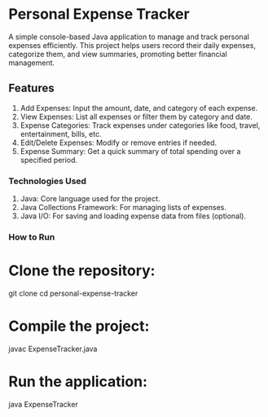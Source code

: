 # Personal Expense Tracker
A simple console-based Java application to manage and track personal expenses efficiently. This project helps users record their daily expenses, categorize them, and view summaries, promoting better financial management.

## Features
1. Add Expenses: Input the amount, date, and category of each expense.
2. View Expenses: List all expenses or filter them by category and date.
3. Expense Categories: Track expenses under categories like food, travel, entertainment, bills, etc.
4. Edit/Delete Expenses: Modify or remove entries if needed.
5. Expense Summary: Get a quick summary of total spending over a specified period.

### Technologies Used
1. Java: Core language used for the project.
2. Java Collections Framework: For managing lists of expenses.
3. Java I/O: For saving and loading expense data from files (optional).

### How to Run

# Clone the repository:
git clone <repository-url>
cd personal-expense-tracker

# Compile the project:
javac ExpenseTracker.java

# Run the application:
java ExpenseTracker

